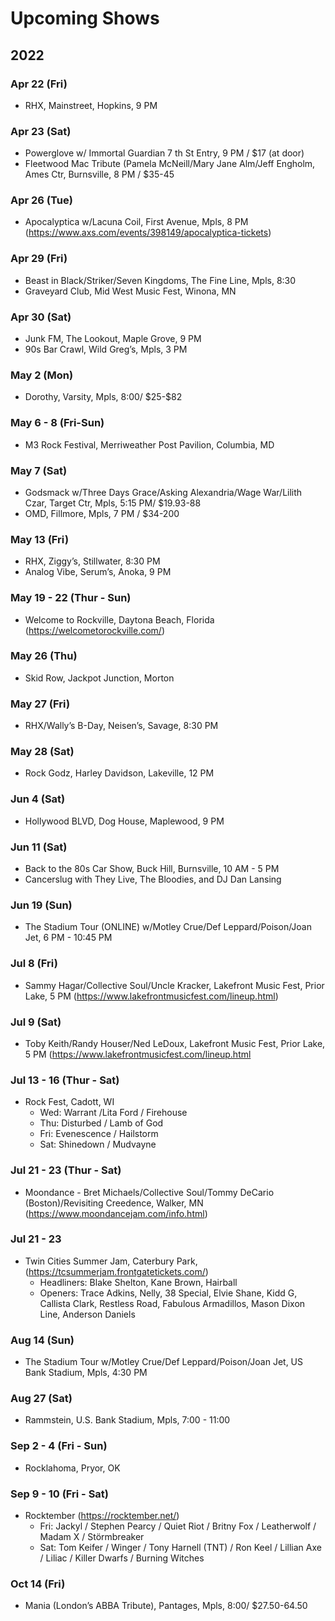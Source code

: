 <h1 id="upcoming-shows">Upcoming Shows</h1>
<h2 id="section">2022</h2>
<h3 id="apr-22-fri">Apr 22 (Fri)</h3>
<ul>
<li>RHX, Mainstreet, Hopkins, 9 PM</li>
</ul>
<h3 id="apr-23-sat">Apr 23 (Sat)</h3>
<ul>
<li>Powerglove w/ Immortal Guardian 7 th St Entry, 9 PM / $17 (at door)</li>
<li>Fleetwood Mac Tribute (Pamela McNeill/Mary Jane Alm/Jeff Engholm, Ames Ctr, Burnsville, 8 PM / $35-45</li>
</ul>
<h3 id="apr-26-tue">Apr 26 (Tue)</h3>
<ul>
<li>Apocalyptica w/Lacuna Coil, First Avenue, Mpls, 8 PM (<a href="https://www.axs.com/events/398149/apocalyptica-tickets">https://www.axs.com/events/398149/apocalyptica-tickets</a>)</li>
</ul>
<h3 id="apr-29-fri">Apr 29 (Fri)</h3>
<ul>
<li>Beast in Black/Striker/Seven Kingdoms, The Fine Line, Mpls, 8:30</li>
<li>Graveyard Club, Mid West Music Fest, Winona, MN</li>
</ul>
<h3 id="apr-30-sat">Apr 30 (Sat)</h3>
<ul>
<li>Junk FM, The Lookout, Maple Grove, 9 PM</li>
<li>90s Bar Crawl, Wild Greg’s, Mpls, 3 PM</li>
</ul>
<h3 id="may-2-mon">May 2 (Mon)</h3>
<ul>
<li>Dorothy, Varsity, Mpls, 8:00/ $25-$82</li>
</ul>
<h3 id="may-6---8-fri-sun">May 6 - 8 (Fri-Sun)</h3>
<ul>
<li>M3 Rock Festival, Merriweather Post Pavilion, Columbia, MD</li>
</ul>
<h3 id="may-7-sat">May 7 (Sat)</h3>
<ul>
<li>Godsmack w/Three Days Grace/Asking Alexandria/Wage War/Lilith Czar, Target Ctr, Mpls, 5:15 PM/ $19.93-88</li>
<li>OMD, Fillmore, Mpls, 7 PM / $34-200</li>
</ul>
<h3 id="may-13-fri">May 13 (Fri)</h3>
<ul>
<li>RHX, Ziggy’s, Stillwater, 8:30 PM</li>
<li>Analog Vibe, Serum’s, Anoka, 9 PM</li>
</ul>
<h3 id="may-19---22-thur---sun">May 19 - 22 (Thur - Sun)</h3>
<ul>
<li>Welcome to Rockville, Daytona Beach, Florida (<a href="https://welcometorockville.com/">https://welcometorockville.com/</a>)</li>
</ul>
<h3 id="may-26-thu">May 26 (Thu)</h3>
<ul>
<li>Skid Row, Jackpot Junction, Morton</li>
</ul>
<h3 id="may-27-fri">May 27 (Fri)</h3>
<ul>
<li>RHX/Wally’s B-Day, Neisen’s, Savage, 8:30 PM</li>
</ul>
<h3 id="may-28-sat">May 28 (Sat)</h3>
<ul>
<li>Rock Godz, Harley Davidson, Lakeville, 12 PM</li>
</ul>
<h3 id="jun-4-sat">Jun 4 (Sat)</h3>
<ul>
<li>Hollywood BLVD, Dog House, Maplewood, 9 PM</li>
</ul>
<h3 id="jun-11-sat">Jun 11 (Sat)</h3>
<ul>
<li>Back to the 80s Car Show, Buck Hill, Burnsville, 10 AM - 5 PM</li>
<li>Cancerslug with They Live, The Bloodies, and DJ Dan Lansing</li>
</ul>
<h3 id="jun-19-sun">Jun 19 (Sun)</h3>
<ul>
<li>The Stadium Tour (ONLINE) w/Motley Crue/Def Leppard/Poison/Joan Jet, 6 PM - 10:45 PM</li>
</ul>
<h3 id="jul-8-fri">Jul 8 (Fri)</h3>
<ul>
<li>Sammy Hagar/Collective Soul/Uncle Kracker, Lakefront Music Fest, Prior Lake, 5 PM (<a href="https://www.lakefrontmusicfest.com/lineup.html">https://www.lakefrontmusicfest.com/lineup.html</a>)</li>
</ul>
<h3 id="jul-9-sat">Jul 9 (Sat)</h3>
<ul>
<li>Toby Keith/Randy Houser/Ned LeDoux, Lakefront Music Fest, Prior Lake, 5 PM (<a href="https://www.lakefrontmusicfest.com/lineup.html">https://www.lakefrontmusicfest.com/lineup.html</a></li>
</ul>
<h3 id="jul-13---16-thur---sat">Jul 13 - 16 (Thur - Sat)</h3>
<ul>
<li>Rock Fest, Cadott, WI
<ul>
<li>Wed: Warrant /Lita Ford / Firehouse</li>
</ul>
<ul>
<li>Thu: Disturbed / Lamb of God</li>
</ul>
<ul>
<li>Fri: Evenescence / Hailstorm</li>
</ul>
<ul>
<li>Sat: Shinedown / Mudvayne</li>
</ul>
</li>
</ul>
<h3 id="jul-21---23-thur---sat">Jul 21 - 23 (Thur - Sat)</h3>
<ul>
<li>Moondance - Bret Michaels/Collective Soul/Tommy DeCario (Boston)/Revisiting Creedence, Walker, MN (<a href="https://www.moondancejam.com/info.html">https://www.moondancejam.com/info.html</a>)</li>
</ul>
<h3 id="jul-21---23">Jul 21 - 23</h3>
<ul>
<li>Twin Cities Summer Jam, Caterbury Park, (<a href="https://tcsummerjam.frontgatetickets.com/">https://tcsummerjam.frontgatetickets.com/</a>)
<ul>
<li>Headliners: Blake Shelton, Kane Brown, Hairball</li>
<li>Openers: Trace Adkins, Nelly, 38 Special, Elvie Shane, Kidd G, Callista Clark, Restless Road, Fabulous Armadillos, Mason Dixon Line, Anderson Daniels</li>
</ul>
</li>
</ul>
<h3 id="aug-14-sun">Aug 14 (Sun)</h3>
<ul>
<li>The Stadium Tour w/Motley Crue/Def Leppard/Poison/Joan Jet, US Bank Stadium, Mpls, 4:30 PM</li>
</ul>
<h3 id="aug-27-sat">Aug 27 (Sat)</h3>
<ul>
<li>Rammstein, U.S. Bank Stadium, Mpls, 7:00 - 11:00</li>
</ul>
<h3 id="sep-2---4-fri---sun">Sep 2 - 4 (Fri - Sun)</h3>
<ul>
<li>Rocklahoma, Pryor, OK</li>
</ul>
<h3 id="sep-9---10-fri---sat">Sep 9 - 10 (Fri - Sat)</h3>
<ul>
<li>Rocktember (<a href="https://rocktember.net/">https://rocktember.net/</a>)
<ul>
<li>Fri: Jackyl / Stephen Pearcy / Quiet Riot / Britny Fox / Leatherwolf / Madam X / Störmbreaker</li>
<li>Sat: Tom Keifer / Winger / Tony Harnell (TNT) / Ron Keel / Lillian Axe / Liliac / Killer Dwarfs / Burning Witches</li>
</ul>
</li>
</ul>
<h3 id="oct-14-fri">Oct 14 (Fri)</h3>
<ul>
<li>Mania (London’s ABBA Tribute), Pantages, Mpls, 8:00/ $27.50-64.50</li>
</ul>

